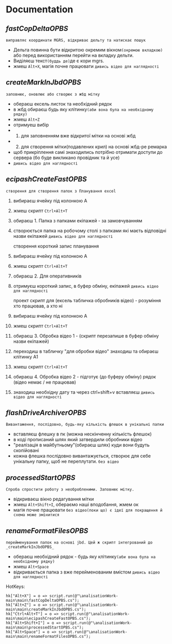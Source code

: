 # Documentation

## _fastCopDeltaOPBS_
    виправляє координати MGRS, відкриває дельту та натискає пошук
- Дельта повинна бути відкритою окремим вікном`(окремою вкладкою)` або перед використанням перейти на вкладку дельти.
- Виділяєш текст`(буддь де)`де є кори mgrs.
- жмеш `Alt+X`, магія почне працювати
`дивись відео для наглядності`

## _createMarkInJbdOPBS_
    заповнює, оновлює або створює з жбд мітку
- обераєш ексель листок та необхідний рядок
- в жбд обираєш будь яку клітинку`(аби вона була на необхідному рядку)`
- жмеш `Alt+Z`
- отримуеш вибір
- 1. для заповненням вже відкритої мітки на основі жбд
- 2. для створення мітки(подавлених крил) на основі жбд-ре
ремарка
-  щоб прикріплення самі знаходились потрібно отримати доступи до сервера (бо буде викликано провідник та й усе)
- `дивись відео для наглядності`

## _ecipashCreateFastOPBS_
	створення для створення папок з Планування excel
1. вибираєш ячейку під колонкою А
2. жмеш скрипт `Ctrl+Alt+T`
3. обираєш 1. Папка з папками екіпажей - за замовчуванням
4. створюється папка на робочому столі з папками які маєть відповідні назви екіпажей
`дивись відео для наглядності`

	створення короткий запис планування
1. вибираєш ячейку під колонкою А
2. жмеш скрипт `Ctrl+Alt+T`
3. обираєш 2. Для оперативників
3. отримуєш короткий запис, в буфер обміну, екіпажей
`дивись відео для наглядності`

	проект скрипт для (ексель табличка обробників відео) - розуміння хто працював, а хто ні
1. вибираєш ячейку під колонкою А
2. жмеш скрипт `Ctrl+Alt+T`
3. обираєш 3. Обробка відео 1 - (скрипт перезапише в буфер обміну назви екіпажей)
4. переходиш в табличку "для обробки відео" знаходиш та обираєш клітинку А1
5. жмеш скрипт `Ctrl+Alt+T`
6. обираєш 4. Обробка відео 2 - підготує (до буферу обміну) рядок (відео немає / не працював)
7. знаходиш необхідну дату та через ctrl+shift+v вставляєш
`дивись відео для наглядності`

## _flashDriveArchiverOPBS_
	Вивантаження, послідовно, будь-яку кількість флешок в унікальні папки
- вставляєш флешку в пк (можна нескінченну кількість флешок)
- в коді прописаний шлях який затвердили обробники відео 
- "реалізація в майбутньому"(обираєш шлях) куди вони будуть скопійовані
- кожна флешка послідовно вивантажується, створює для себе унікальну папку, щоб не переплутати.
`без відео`

## _processedStartOPBS_
    Спроба спростити роботу з необробленими. Заповнює мітку.
- відкриваєш вікно редагування мітки
- жмеш `Alt+Shift+I`, обераємо наші вподобання, жмем ок
- магія почне працювати
`без відео(поки що) є ідеї для покращення й схема може змінитися`

## _renameFormatFilesOPBS_
	перейменування папок на основі jbd. Цей ж скрипт інтегрований до _createMarkInJbdOPBS_
- обераєш необхідний рядок - будь яку клітинку`(аби вона була на необхідному рядку)`
- жмеш `Alt+Space`
- відкривається папка з вже перейменованим вмістом
`дивись відео для наглядності`

HotKeys:

	hk["Alt+X"] = o => script.run(@"\analisationWork-main\main\fastCopDeltaOPBS.cs");
	hk["Alt+Z"] = o => script.run(@"\analisationWork-main\main\createMarkInJbdOPBS.cs");
	hk["Ctrl+Alt+T"] = o => script.run(@"\analisationWork-main\main\ecipashCreateFastOPBS.cs");	
	hk["Alt+Shift+I"] = o => script.run(@"\analisationWork-main\main\processedStartOPBS.cs");
	hk["Alt+Space"] = o => script.run(@"\analisationWork-main\main\renameFormatFilesOPBS.cs");
